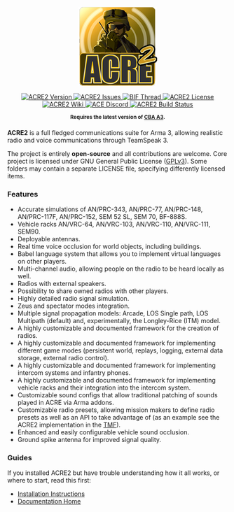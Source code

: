 <p align="center">
    <img src="https://github.com/IDI-Systems/acre2/blob/master/extras/logos/acre2-small-logo.png">
</p>

<p align="center">
    <a href="https://github.com/IDI-Systems/acre2/releases/latest">
        <img src="https://img.shields.io/badge/Version-2.12.0-blue.svg?style=flat-square" alt="ACRE2 Version">
    </a>
    <a href="https://github.com/IDI-Systems/acre2/issues">
        <img src="https://img.shields.io/github/issues-raw/IDI-Systems/acre2.svg?style=flat-square&label=Issues" alt="ACRE2 Issues">
    </a>
    <a href="https://forums.bistudio.com/topic/193813-acre2-v22-stable-steam-workshop-release">
        <img src="https://img.shields.io/badge/BIF-Thread-lightgrey.svg?style=flat-square" alt="BIF Thread">
    </a>
    <a href="https://github.com/IDI-Systems/acre2/blob/master/LICENSE">
        <img src="https://img.shields.io/badge/License-GPLv3-red.svg?style=flat-square" alt="ACRE2 License">
    </a>
    <a href="https://acre2.idi-systems.com">
        <img src="https://img.shields.io/badge/Documentation-Home-lightgrey.svg?style=flat-square" alt="ACRE2 Wiki">
    </a>
    <a href="https://acemod.org/discord">
        <img src="https://img.shields.io/badge/Discord-Join%20%23acre2-darkviolet.svg?style=flat-square" alt="ACE Discord">
    </a>
    <a href="https://github.com/IDI-Systems/acre2/actions/workflows/arma.yml">
        <img src="https://github.com/IDI-Systems/acre2/actions/workflows/arma.yml/badge.svg?branch=master" alt="ACRE2 Build Status">
    </a>
</p>

<p align="center">
    <sup><strong>Requires the latest version of <a href="https://github.com/CBATeam/CBA_A3/releases">CBA A3</a>.<br/></strong></sub>
</p>

**ACRE2** is a full fledged communications suite for Arma 3, allowing realistic radio and voice communications through TeamSpeak 3.

The project is entirely **open-source** and all contributions are welcome. Core project is licensed under GNU General Public License ([GPLv3](https://github.com/IDI-Systems/acre2/blob/master/LICENSE)). Some folders may contain a separate LICENSE file, specifying differently licensed items.

### Features

- Accurate simulations of AN/PRC-343, AN/PRC-77, AN/PRC-148, AN/PRC-117F, AN/PRC-152, SEM 52 SL, SEM 70, BF-888S.
- Vehicle racks AN/VRC-64, AN/VRC-103, AN/VRC-110, AN/VRC-111, SEM90.
- Deployable antennas.
- Real time voice occlusion for world objects, including buildings.
- Babel language system that allows you to implement virtual languages on other players.
- Multi-channel audio, allowing people on the radio to be heard locally as well.
- Radios with external speakers.
- Possibility to share owned radios with other players.
- Highly detailed radio signal simulation.
- Zeus and spectator modes integration.
- Multiple signal propagation models: Arcade, LOS Single path, LOS Multipath (default) and, experimentally, the Longley-Rice (ITM) model.
- A highly customizable and documented framework for the creation of radios.
- A highly customizable and documented framework for implementing different game modes (persistent world, replays, logging, external data storage, external radio control).
- A highly customizable and documented framework for implementing intercom systems and infantry phones.
- A highly customizable and documented framework for implementing vehicle racks and their integration into the intercom system.
- Customizable sound configs that allow traditional patching of sounds played in ACRE via Arma addons.
- Customizable radio presets, allowing mission makers to define radio presets as well as an API to take advantage of (as an example see the ACRE2 implementation in the [TMF](https://github.com/TMF3/TMF)).
- Enhanced and easily configurable vehicle sound occlusion.
- Ground spike antenna for improved signal quality.

### Guides

If you installed ACRE2 but have trouble understanding how it all works, or where to start, read this first:
- [Installation Instructions](https://acre2.idi-systems.com/wiki/user/installation)
- [Documentation Home](https://acre2.idi-systems.com)
